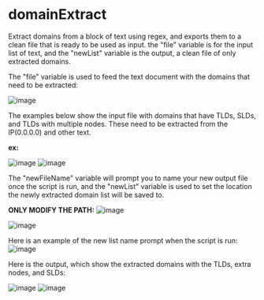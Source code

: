 # domainExtract
Extract domains from a block of text using regex, and exports them to a clean file that is ready to be used as input.
the "file" variable is for the input list of text, and the "newList" variable is the output, a clean file of only extracted domains.


The "file" variable is used to feed the text document with the domains that need to be extracted:

![image](https://user-images.githubusercontent.com/10188810/132138767-da4c4335-ecc4-43c4-a17f-c0ef5276089b.png)

The examples below show the input file with domains that have TLDs, SLDs, and TLDs with multiple nodes. These need to be extracted from the IP(0.0.0.0) and other text.

**ex:**

![image](https://user-images.githubusercontent.com/10188810/132138789-a9c0c746-3d9f-4225-b196-2f19f36ac38f.png)
![image](https://user-images.githubusercontent.com/10188810/132138868-096aecee-5294-48ef-8df7-b859d4c93a91.png)


The "newFileName" variable will prompt you to name your new output file once the script is run, and the "newList" variable is used to set the location the newly extracted domain list will be saved to. 

**ONLY MODIFY THE PATH:** 
![image](https://user-images.githubusercontent.com/10188810/132139056-da51063a-36d2-4af0-be79-ce1be8cf4c2f.png)


![image](https://user-images.githubusercontent.com/10188810/132138993-5e2a49c4-b0a1-4a06-b82f-45403de70ba3.png)



Here is an example of the new list name prompt when the script is run:
![image](https://user-images.githubusercontent.com/10188810/132139164-854d6d66-b3cc-4712-a3cd-84490ac4ee5e.png)

Here is the output, which show the extracted domains with the TLDs, extra nodes, and SLDs:

![image](https://user-images.githubusercontent.com/10188810/132139288-c28514aa-db4c-4a77-a934-e6112df6061c.png)
![image](https://user-images.githubusercontent.com/10188810/132139317-c857c39b-ff16-4fbc-9275-cbf5a127843d.png)

